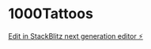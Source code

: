 # 1000Tattoos

[Edit in StackBlitz next generation editor ⚡️](https://stackblitz.com/~/github.com/ChandupaJay1/1000Tattoos)